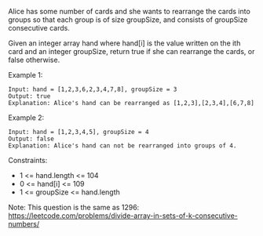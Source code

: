Alice has some number of cards and she wants to rearrange the cards into groups so that each group is of size groupSize,
and consists of groupSize consecutive cards.

Given an integer array hand where hand[i] is the value written on the ith card and an integer groupSize, return true if
she can rearrange the cards, or false otherwise.

Example 1:

```
Input: hand = [1,2,3,6,2,3,4,7,8], groupSize = 3
Output: true
Explanation: Alice's hand can be rearranged as [1,2,3],[2,3,4],[6,7,8]
```

Example 2:

```
Input: hand = [1,2,3,4,5], groupSize = 4
Output: false
Explanation: Alice's hand can not be rearranged into groups of 4.
```

Constraints:

- 1 <= hand.length <= 104
- 0 <= hand[i] <= 109
- 1 <= groupSize <= hand.length

Note: This question is the same as 1296: https://leetcode.com/problems/divide-array-in-sets-of-k-consecutive-numbers/